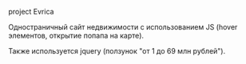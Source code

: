 project Evrica 

Одностраничный сайт недвижимости с использованием JS (hover элементов, открытие попапа на карте).

Также используется jquery (ползунок "от 1 до 69 млн рублей"). 
